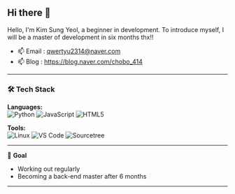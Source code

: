 ## Hi there 👋
Hello, I'm Kim Sung Yeol, a beginner in development. To introduce myself, I will be a master of development in six months thx!!



- 📫 Email : qwertyu2314@naver.com
- 📫 Blog : https://blog.naver.com/chobo_414

---

### 🛠 Tech Stack

**Languages:**  
![Python](https://img.shields.io/badge/Python-3776AB?style=flat&logo=python&logoColor=white)
![JavaScript](https://img.shields.io/badge/JavaScript-F7DF1E?style=flat&logo=javascript&logoColor=black)
![HTML5](https://img.shields.io/badge/HTML5-E34F26?style=flat&logo=html5&logoColor=white)


**Tools:**  
![Linux](https://img.shields.io/badge/Linux-FCC624?style=flat&logo=linux&logoColor=black)
![VS Code](https://img.shields.io/badge/VS%20Code-007ACC?style=flat&logo=visual-studio-code&logoColor=white)
![Sourcetree](https://img.shields.io/badge/Sourcetree-0052CC?style=flat&logo=sourcetree&logoColor=white)

---

🎈 **Goal**
- Working out regularly
- Becoming a back-end master after 6 months

---

###